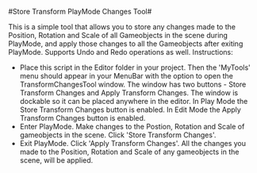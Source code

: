#Store Transform PlayMode Changes Tool#

This is a simple tool that allows you to store any changes made to the Position, Rotation and Scale of all Gameobjects in the scene
during PlayMode, and apply those changes to all the Gameobjects after exiting PlayMode. Supports Undo and Redo operations as well.
Instructions:
* Place this script in the Editor folder in your project. Then the 'MyTools' menu should appear in your MenuBar with the 
option to open the TransformChangesTool window. The window has two buttons - Store Transform Changes and Apply Transform Changes.
The window is dockable so it can be placed anywhere in the editor.
In Play Mode the Store Transform Changes button is enabled. In Edit Mode the Apply Transform Changes button is enabled.
* Enter PlayMode. Make changes to the Postion, Rotation and Scale of gameobjects in the scene. Click 'Store Transform Changes'.
* Exit PlayMode. Click 'Apply Transform Changes'. All the changes you made to the Position, Rotation and Scale of any 
gameobjects in the scene, will be applied.
